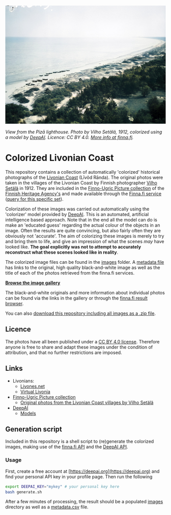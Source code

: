 ![View from the Pizā lighthouse](./images/museovirasto.871088232A502183E53A693C30CF078E.jpg "View from the Pizā lighthouse")

*View from the Pizā lighthouse. Photo by Vilho Setälä, 1912, colorized using a model by [DeepAI](https://deepai.org). Licence: CC BY 4.0. [More info at finna.fi](https://finna.fi/Record/museovirasto.871088232A502183E53A693C30CF078E).*

# Colorized Livonian Coast

This repository contains a collection of automatically 'colorized' historical photographs
of the [Livonian Coast](https://en.wikipedia.org/wiki/Livonian_Coast) (Līvõd Rānda).
The original photos were taken in the villages of the Livonian Coast by Finnish
photographer [Vilho Setälä](https://fi.wikipedia.org/wiki/Vilho_Set%C3%A4l%C3%A4) in 1912.
They are included in the [Finno-Ugric Picture collection](https://www.museovirasto.fi/en/collection-and-information-services/the_picture_collections/collections/finno-ugric-picture-collection)
of the [Finnish Heritage Agency's](https://www.museovirasto.fi/en/) and made available
through the [Finna.fi service](https://finna.fi) ([query for this specific set](https://finna.fi/Search/Results?filter%5B%5D=%7Eformat_ext_str_mv%3A%220%2FImage%2F%22&filter%5B%5D=%7Etopic_facet%3A%22liivil%C3%A4iset%22&lookfor=Set%C3%A4l%C3%A4%2C+Vilho&type=Author)).

Colorization of these images was carried out automatically using the 'colorizer' model
provided by [DeepAI](https://deepai.org/machine-learning-model/colorizer). This is an
automated, artificial intelligence based approach. Note that in the end all the model can
do is make an 'educated guess' regarding the actual colour of the objects in an image.
Often the results are quite convincing, but also fairly often they are obviously not
'accurate'. The aim of colorizing these images is merely to try and bring them to life,
and give an impression of what the scenes *may* have looked like. **The goal 
explicitly was not to attempt to accurately reconstruct what these scenes looked
like in reality**.

The colorized image files can be found in the [images](./images) folder. 
A [metadata file](./metadata.tsv) has links to the original, high quality black-and-white
image as well as the title of each of the photos retrieved from the finna.fi services.

[**Browse the image gallery**](./Gallery.md)

The black-and-white originals and more information about individual photos can be found
via the links in the gallery or through the
[finna.fi result browser](https://finna.fi/Search/Results?filter%5B%5D=%7Eformat_ext_str_mv%3A%220%2FImage%2F%22&filter%5B%5D=%7Etopic_facet%3A%22liivil%C3%A4iset%22&lookfor=Set%C3%A4l%C3%A4%2C+Vilho&type=Author).

You can also [download this repository including all images as a .zip file](https://github.com/twagoo/colorized-livonian-coast/archive/main.zip).

## Licence
The photos have all been published under a [CC BY 4.0 license](http://creativecommons.org/licenses/by/4.0/deed.en).
Therefore anyone is free to share and adapt these images under the condition of
attribution, and that no further restrictions are imposed.

## Links
- Livonians:
  - [Livones.net](https://www.livones.net)
  - [Virtual Livonia](http://www.virtuallivonia.info)
- [Finno-Ugric Picture collection](https://www.museovirasto.fi/en/collection-and-information-services/the_picture_collections/collections/finno-ugric-picture-collection)
  - [Original photos from the Livonian Coast villages by Vilho Setälä](https://finna.fi/Search/Results?filter%5B%5D=%7Eformat_ext_str_mv%3A%220%2FImage%2F%22&filter%5B%5D=%7Etopic_facet%3A%22liivil%C3%A4iset%22&lookfor=Set%C3%A4l%C3%A4%2C+Vilho&type=Author)
- [DeepAI](https://deepai.org/)
  - [Models](https://deepai.org/apis)


## Generation script

Included in this repository is a shell script to (re)generate the colorized images, making
use of the [finna.fi API](https://api.finna.fi) and the
[DeepAI API](https://deepai.org/machine-learning-model/colorizer).

### Usage

First, create a free account at [https://deepai.org](https://deepai.org) and find your
personal API key in your profile page. Then run the following

```sh
export DEEPAI_KEY="mykey" # your personal key here
bash generate.sh
```

After a few minutes of processing, the result should be a populated [images](./images)
directory as well as a [metadata.csv](./metadata.csv) file.
